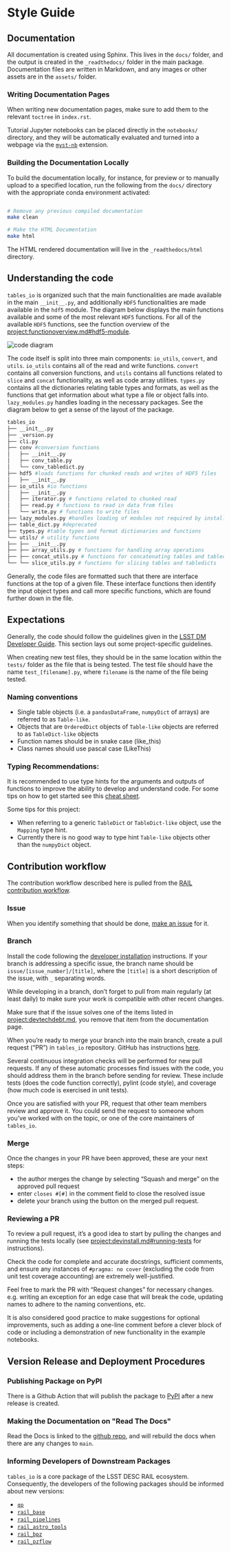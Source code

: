 # Style Guide

## Documentation

All documentation is created using Sphinx. This lives in the `docs/` folder, and the output is created in the `_readthedocs/` folder in the main package. Documentation files are written in Markdown, and any images or other assets are in the `assets/` folder.

### Writing Documentation Pages

When writing new documentation pages, make sure to add them to the relevant `toctree` in `index.rst`.

Tutorial Jupyter notebooks can be placed directly in the `notebooks/` directory, and they will be automatically evaluated and turned into a webpage via the [`myst-nb`](https://myst-nb.readthedocs.io/en/v0.13.2/index.html) extension.

### Building the Documentation Locally

To build the documentation locally, for instance, for preview or to manually upload to a specified location, run the following from the `docs/` directory with the appropriate conda environment activated:

```bash

# Remove any previous compiled documentation
make clean

# Make the HTML Documentation
make html

```

The HTML rendered documentation will live in the `_readthedocs/html` directory.

## Understanding the code

`tables_io` is organized such that the main functionalities are made available in the main `__init__.py`, and additionally `HDF5` functionalities are made available in the `hdf5` module. The diagram below displays the main functions available and some of the most relevant `HDF5` functions. For all of the available `HDF5` functions, see the function overview of the <project:functionoverview.md#hdf5-module>.

![code diagram](assets/tables_io_model.svg)

The code itself is split into three main components: `io_utils`, `convert`, and `utils`. `io_utils` contains all of the read and write functions. `convert` contains all conversion functions, and `utils` contains all functions related to `slice` and `concat` functionality, as well as code array utilities. `types.py` contains all the dictionaries relating table types and formats, as well as the functions that get information about what type a file or object falls into. `lazy_modules.py` handles loading in the necessary packages. See the diagram below to get a sense of the layout of the package.

```bash
tables_io
├── __init__.py
├── _version.py
├── cli.py
├── conv #conversion functions
│   ├── __init__.py
│   ├── conv_table.py
│   └── conv_tabledict.py
├── hdf5 #loads functions for chunked reads and writes of HDF5 files
│   ├── __init__.py
├── io_utils #io functions
│   ├── __init__.py
│   ├── iterator.py # functions related to chunked read
│   ├── read.py # functions to read in data from files
│   └── write.py # functions to write files
├── lazy_modules.py #handles loading of modules not required by installation
├── table_dict.py #deprecated
├── types.py #table types and format dictionaries and functions
└── utils/ # utility functions
├── ├── __init__.py
├── ├── array_utils.py # functions for handling array operations
├── ├── concat_utils.py # functions for concatenating tables and tabledicts
└── └── slice_utils.py # functions for slicing tables and tabledicts
```

Generally, the code files are formatted such that there are interface functions at the top of a given file. These interface functions then identify the input object types and call more specific functions, which are found further down in the file.

## Expectations

Generally, the code should follow the guidelines given in the [LSST DM Developer Guide](https://developer.lsst.io/index.html). This section lays out some project-specific guidelines.

When creating new test files, they should be in the same location within the `tests/` folder as the file that is being tested. The test file should have the name `test_[filename].py`, where `filename` is the name of the file being tested.

### Naming conventions

- Single table objects (i.e. a `pandasDataFrame`, `numpyDict` of arrays) are referred to as `Table-like`.
- Objects that are `OrderedDict` objects of `Table-like` objects are referred to as `TableDict-like` objects
- Function names should be in snake case (like_this)
- Class names should use pascal case (LikeThis)

### Typing Recommendations:

It is recommended to use type hints for the arguments and outputs of functions to improve the ability to develop and understand code. For some tips on how to get started see this [cheat sheet](https://mypy.readthedocs.io/en/stable/cheat_sheet_py3.html).

Some tips for this project:

- When referring to a generic `TableDict` or `TableDict-like` object, use the `Mapping` type hint.
- Currently there is no good way to type hint `Table-like` objects other than the `numpyDict` object.

## Contribution workflow

The contribution workflow described here is pulled from the [RAIL contribution workflow](https://rail-hub.readthedocs.io/en/latest/source/contributing.html).

### Issue

When you identify something that should be done, [make an issue](https://github.com/LSSTDESC/tables_io/issues/new/choose) for it.

### Branch

Install the code following the [developer installation](devinstall.md#developer-environment-setup) instructions.
If your branch is addressing a specific issue, the branch name should be `issue/[issue_number]/[title]`, where the `[title]` is a short description of the issue, with `_` separating words.

While developing in a branch, don’t forget to pull from main regularly (at least daily) to make sure your work is compatible with other recent changes.

Make sure that if the issue solves one of the items listed in <project:devtechdebt.md>, you remove that item from the documentation page.

When you’re ready to merge your branch into the main branch, create a pull request (“PR”) in `tables_io` repository. GitHub has instructions [here](https://docs.github.com/en/pull-requests/collaborating-with-pull-requests/proposing-changes-to-your-work-with-pull-requests/creating-a-pull-request).

Several continuous integration checks will be performed for new pull requests. If any of these automatic processes find issues with the code, you should address them in the branch before sending for review. These include tests (does the code function correctly), pylint (code style), and coverage (how much code is exercised in unit tests).

Once you are satisfied with your PR, request that other team members review and approve it. You could send the request to someone whom you’ve worked with on the topic, or one of the core maintainers of `tables_io`.

### Merge

Once the changes in your PR have been approved, these are your next steps:

- the author merges the change by selecting “Squash and merge” on the approved pull request
- enter `closes #[#]` in the comment field to close the resolved issue
- delete your branch using the button on the merged pull request.

### Reviewing a PR

To review a pull request, it’s a good idea to start by pulling the changes and running the tests locally (see <project:devinstall.md#running-tests> for instructions).

Check the code for complete and accurate docstrings, sufficient comments, and ensure any instances of `#pragma: no cover` (excluding the code from unit test coverage accounting) are extremely well-justified.

Feel free to mark the PR with “Request changes” for necessary changes. e.g. writing an exception for an edge case that will break the code, updating names to adhere to the naming conventions, etc.

It is also considered good practice to make suggestions for optional improvements, such as adding a one-line comment before a clever block of code or including a demonstration of new functionality in the example notebooks.

## Version Release and Deployment Procedures

### Publishing Package on PyPI

There is a Github Action that will publish the package to [PyPI](https://pypi.org/project/tables-io/) after a new release is created.

### Making the Documentation on "Read The Docs"

Read the Docs is linked to the [github repo](https://github.com/LSSTDESC/tables_io), and will rebuild the docs when there are any changes to `main`.

### Informing Developers of Downstream Packages

`tables_io` is a core package of the LSST DESC RAIL ecosystem. Consequently, the developers of the following packages should be informed about new versions:

- [`qp`](https://github.com/LSSTDESC/qp)
- [`rail_base`](https://github.com/LSSTDESC/rail_base)
- [`rail_pipelines`](https://github.com/LSSTDESC/rail_pipelines)
- [`rail_astro_tools`](https://github.com/LSSTDESC/rail_astro_tools)
- [`rail_bpz`](https://github.com/LSSTDESC/rail_bpz)
- [`rail_pzflow`](https://github.com/LSSTDESC/rail_pzflow)
